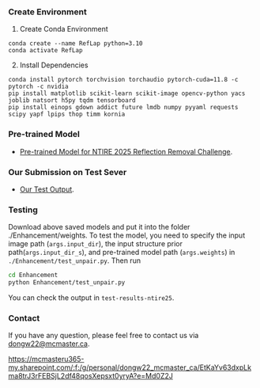 ### Create Environment
1. Create Conda Environment
```
conda create --name RefLap python=3.10
conda activate RefLap
```

2. Install Dependencies
```
conda install pytorch torchvision torchaudio pytorch-cuda=11.8 -c pytorch -c nvidia
pip install matplotlib scikit-learn scikit-image opencv-python yacs joblib natsort h5py tqdm tensorboard
pip install einops gdown addict future lmdb numpy pyyaml requests scipy yapf lpips thop timm kornia
```


### Pre-trained Model
- [Pre-trained Model for NTIRE 2025 Reflection Removal Challenge](https://mcmasteru365-my.sharepoint.com/:u:/g/personal/dongw22_mcmaster_ca/EfCfBTlMiIhJhbQR36xZfFwB1q-o-Q8vQ7FAimhnib2GtQ?e=6savpU).

### Our Submission on Test Sever
- [Our Test Output](https://mcmasteru365-my.sharepoint.com/:f:/g/personal/dongw22_mcmaster_ca/EtKaYv63dxpLkma8trJ3rFEBSjL2df48qosXepsxt0yryA?e=Md0Z2J).

### Testing
Download above saved models and put it into the folder ./Enhancement/weights. To test the model, you need to specify the input image path (`args.input_dir`), the input structure prior path(`args.input_dir_s`), and pre-trained model path (`args.weights`) in `./Enhancement/test_unpair.py`. Then run
```bash
cd Enhancement
python Enhancement/test_unpair.py 
```
You can check the output in `test-results-ntire25`.


### Contact
If you have any question, please feel free to contact us via dongw22@mcmaster.ca.


















https://mcmasteru365-my.sharepoint.com/:f:/g/personal/dongw22_mcmaster_ca/EtKaYv63dxpLkma8trJ3rFEBSjL2df48qosXepsxt0yryA?e=Md0Z2J
